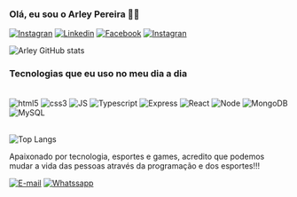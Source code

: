 ### Olá, eu sou o Arley Pereira 🙋‍♂️

[![Instagran](https://img.shields.io/badge/Instagram-E4405F?style=for-the-badge&logo=instagram&logoColor=white)](https://www.instagram.com/neacode15/)
[![Linkedin](https://img.shields.io/badge/LinkedIn-0077B5?style=for-the-badge&logo=linkedin&logoColor=white)](https://www.linkedin.com/in/arley-pereira-63a964284/)
[![Facebook](https://img.shields.io/badge/Facebook-1877F2?style=for-the-badge&logo=facebook&logoColor=white)](https://www.facebook.com/arleyedfisica/?locale=pt_BR)
[![Instagran](https://img.shields.io/badge/Instagram-E4405F?style=for-the-badge&logo=instagram&logoColor=white)](https://www.instagram.com/arleypereira_personal/)


![Arley GitHub stats](https://github-readme-stats.vercel.app/api?username=arleydp2504&show_icons=true&theme=dark)

### Tecnologias que eu uso no meu dia a dia

<div style="display: inline_block"><br>
<img align="center" alt="html5" src="https://img.shields.io/badge/HTML5-E34F26?style=for-the-badge&logo=html5&logoColor=white">
<img align="center" alt="css3" src="https://img.shields.io/badge/CSS3-1572B6?style=for-the-badge&logo=css3&logoColor=white">
<img align="center" alt="JS" src="https://img.shields.io/badge/JavaScript-F7DF1E?style=for-the-badge&logo=JavaScript&logoColor=white">
<img align="center" alt="Typescript" src="https://img.shields.io/badge/TypeScript-007ACC?style=for-the-badge&logo=typescript&logoColor=white">
<img align="center" alt="Express" src="https://img.shields.io/badge/Express.js-404D59?style=for-the-badge">
<img align="center" alt="React" src="https://img.shields.io/badge/React-20232A?style=for-the-badge&logo=react&logoColor=61DAFB">
<img align="center" alt="Node" src="https://img.shields.io/badge/Node.js-43853D?style=for-the-badge&logo=node.js&logoColor=white">
<img align="center" alt="MongoDB" src="https://img.shields.io/badge/MongoDB-4EA94B?style=for-the-badge&logo=mongodb&logoColor=white">
<img align="center" alt="MySQL" src="https://img.shields.io/badge/MySQL-00000F?style=for-the-badge&logo=mysql&logoColor=white">
</div><br>

![Top Langs](https://github-readme-stats.vercel.app/api/top-langs/?username=arleydp2504&langs_count=8)

Apaixonado por tecnologia, esportes e games, acredito que podemos mudar a vida das pessoas através da programação e dos esportes!!!

[![E-mail](https://img.shields.io/badge/Gmail-D14836?style=for-the-badge&logo=gmail&logoColor=whitee)](arleyedfisica@gmail.com)
[![Whatssapp](https://img.shields.io/badge/WhatsApp-25D366?style=for-the-badge&logo=whatsapp&logoColor=white)](https://w.app/SQdxz7)
